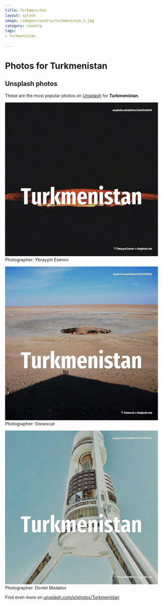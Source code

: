 ```yaml
---
title: Turkmenistan
layout: splash
image: /images/country/turkmenistan.1.jpg
category: country
tags:
- turkmenistan

---
```

# Photos for Turkmenistan
 
## Unsplash photos
These are the most popular photos on [Unsplash](https://unsplash.com) for **Turkmenistan**.
 
![Turkmenistan](/images/country/turkmenistan.1.jpg)
Photographer:  Ybrayym Esenov
 
![Turkmenistan](/images/country/turkmenistan.2.jpg)
Photographer:  Snowscat
 
![Turkmenistan](/images/country/turkmenistan.3.jpg)
Photographer:  Dovlet Madatov
 
Find even more on [unsplash.com/s/photos/Turkmenistan](https://unsplash.com/s/photos/Turkmenistan)
 
